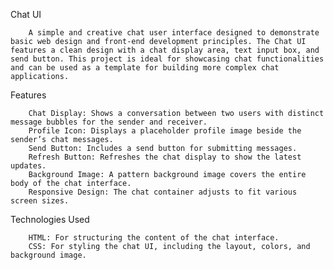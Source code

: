 Chat UI

        A simple and creative chat user interface designed to demonstrate basic web design and front-end development principles. The Chat UI features a clean design with a chat display area, text input box, and send button. This project is ideal for showcasing chat functionalities and can be used as a template for building more complex chat applications.

Features

        Chat Display: Shows a conversation between two users with distinct message bubbles for the sender and receiver.
        Profile Icon: Displays a placeholder profile image beside the sender’s chat messages.
        Send Button: Includes a send button for submitting messages.
        Refresh Button: Refreshes the chat display to show the latest updates.
        Background Image: A pattern background image covers the entire body of the chat interface.
        Responsive Design: The chat container adjusts to fit various screen sizes.

Technologies Used

        HTML: For structuring the content of the chat interface.
        CSS: For styling the chat UI, including the layout, colors, and background image.

